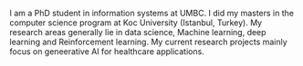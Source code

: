 I am a PhD student in information systems at UMBC. I did my masters in the computer science program at Koc University (Istanbul, Turkey). My research areas generally lie in data science, Machine learning, deep learning and Reinforcement learning. My current research projects mainly focus on geneerative AI for healthcare applications. 


<!---
- 👋 Hi, I’m @ajam74001
- 👀 I’m interested in ...
- 🌱 I’m currently learning ...
- 💞️ I’m looking to collaborate on ...
- 📫 How to reach me ...
ajam74001/ajam74001 is a ✨ special ✨ repository because its `README.md` (this file) appears on your GitHub profile.
You can click the Preview link to take a look at your changes.
--->
